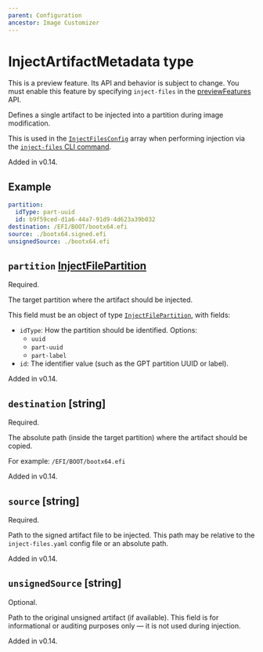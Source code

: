 ```yaml
---
parent: Configuration
ancestor: Image Customizer
---
```


# InjectArtifactMetadata type

This is a preview feature.
Its API and behavior is subject to change.
You must enable this feature by specifying `inject-files` in the
[previewFeatures](./injectFilesConfig.md#previewfeatures-string) API.

Defines a single artifact to be injected into a partition during image modification.

This is used in the [`InjectFilesConfig`](./injectFilesConfig.md) array
when performing injection via the [`inject-files` CLI command](../cli/inject-files.md).

Added in v0.14.

## Example

```yaml
partition:
  idType: part-uuid
  id: b9f59ced-d1a6-44a7-91d9-4d623a39b032
destination: /EFI/BOOT/bootx64.efi
source: ./bootx64.signed.efi
unsignedSource: ./bootx64.efi
```

## `partition` [InjectFilePartition](./injectFilePartition.md)

Required.

The target partition where the artifact should be injected.

This field must be an object of type [`InjectFilePartition`](./injectFilePartition.md), with fields:

- `idType`: How the partition should be identified. Options:
  - `uuid`
  - `part-uuid`
  - `part-label`
- `id`: The identifier value (such as the GPT partition UUID or label).

Added in v0.14.

## `destination` [string]

Required.

The absolute path (inside the target partition) where the artifact should be copied.

For example: `/EFI/BOOT/bootx64.efi`

Added in v0.14.

## `source` [string]

Required.

Path to the signed artifact file to be injected. This path may be relative to the
`inject-files.yaml` config file or an absolute path.

Added in v0.14.

## `unsignedSource` [string]

Optional.

Path to the original unsigned artifact (if available). This field is for informational
or auditing purposes only — it is not used during injection.

Added in v0.14.
